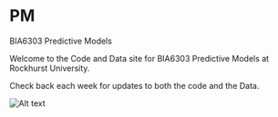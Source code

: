 # PM
BIA6303 Predictive Models

Welcome to the Code and Data site for BIA6303 Predictive Models at Rockhurst University. 

Check back each week for updates to both the code and the Data. 




![Alt text](http://scikit-learn.org/stable/_static/ml_map.png "Scikit Learn")
